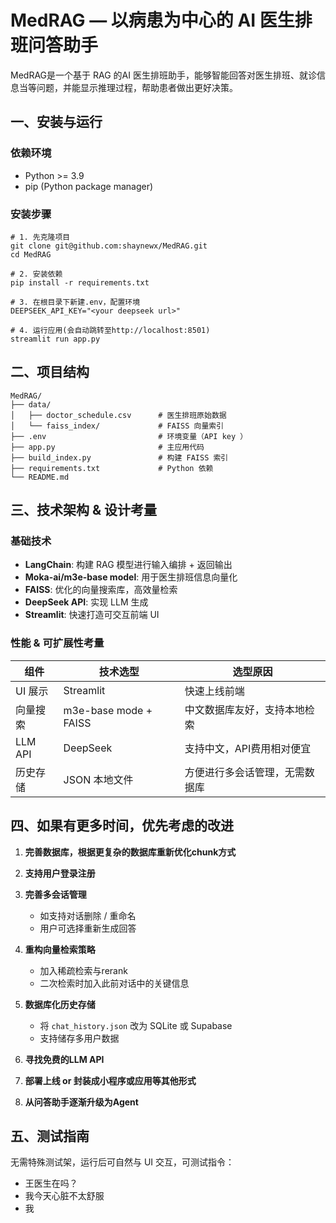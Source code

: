 # MedRAG — 以病患为中心的 AI 医生排班问答助手

MedRAG是一个基于 RAG 的AI 医生排班助手，能够智能回答对医生排班、就诊信息当等问题，并能显示推理过程，帮助患者做出更好决策。

## 一、安装与运行

### 依赖环境

- Python >= 3.9
- pip (Python package manager)

### 安装步骤

```shell
# 1. 先克隆项目
git clone git@github.com:shaynewx/MedRAG.git
cd MedRAG

# 2. 安装依赖
pip install -r requirements.txt

# 3. 在根目录下新建.env，配置环境
DEEPSEEK_API_KEY="<your deepseek url>"

# 4. 运行应用(会自动跳转至http://localhost:8501)
streamlit run app.py
```



## 二、项目结构

```
MedRAG/
├── data/
│   ├── doctor_schedule.csv      # 医生排班原始数据
│   └── faiss_index/             # FAISS 向量索引
├── .env                         # 环境变量（API key ）
├── app.py                       # 主应用代码
├── build_index.py               # 构建 FAISS 索引
├── requirements.txt             # Python 依赖
└── README.md
```



## 三、技术架构 & 设计考量

### 基础技术

- **LangChain**: 构建 RAG 模型进行输入编排 + 返回输出
- **Moka-ai/m3e-base model**: 用于医生排班信息向量化
- **FAISS**: 优化的向量搜索库，高效量检索
- **DeepSeek API**: 实现 LLM 生成
- **Streamlit**: 快速打造可交互前端 UI

### 性能 & 可扩展性考量

| 组件     | 技术选型              | 选型原因                       |
| -------- | --------------------- | ------------------------------ |
| UI 展示  | Streamlit             | 快速上线前端                   |
| 向量搜索 | m3e-base mode + FAISS | 中文数据库友好，支持本地检索   |
| LLM API  | DeepSeek              | 支持中文，API费用相对便宜      |
| 历史存储 | JSON 本地文件         | 方便进行多会话管理，无需数据库 |



## 四、如果有更多时间，优先考虑的改进

1. **完善数据库，根据更复杂的数据库重新优化chunk方式**

2. **支持用户登录注册**

3. **完善多会话管理**

   - 如支持对话删除 / 重命名 
   - 用户可选择重新生成回答

4. **重构向量检索策略**

   - 加入稀疏检索与rerank
   - 二次检索时加入此前对话中的关键信息

5. **数据库化历史存储**

   - 将 `chat_history.json` 改为 SQLite 或 Supabase
   - 支持储存多用户数据

   

6. **寻找免费的LLM API**

7. **部署上线 or 封装成小程序或应用等其他形式**

8. **从问答助手逐渐升级为Agent**



## 五、测试指南

无需特殊测试架，运行后可自然与 UI 交互，可测试指令：

- 王医生在吗？
- 我今天心脏不太舒服
- 我





